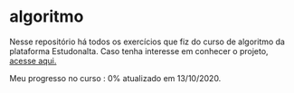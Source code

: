 # algoritmo

Nesse repositório há todos os exercícios que fiz do curso de algoritmo da plataforma Estudonalta.
Caso tenha interesse em conhecer o projeto, [acesse aqui.](https://www.youtube.com/watch?v=VdTRiUe23os)

Meu progresso no curso : 0% atualizado em 13/10/2020.
